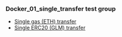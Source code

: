 ### Docker_01_single_transfer test group
 * [Single gas (ETH) transfer](tests/single-gas-transfer.md)
 * [Single ERC20 (GLM) transfer](tests/single-erc20-transfer.md)

